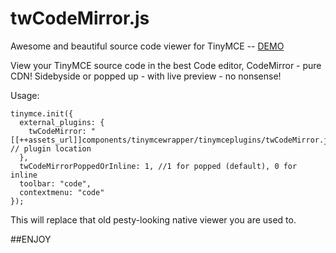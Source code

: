 # twCodeMirror.js
Awesome and beautiful source code viewer for TinyMCE -- <a href="http://www.leofec.com/modx-revolution/tinymce-floating-air-bubble-toolbar.html" target="_blank">DEMO</a>

View your TinyMCE source code in the best Code editor, CodeMirror - pure CDN!
Sidebyside or popped up - with live preview - no nonsense!

Usage:
```
tinymce.init({
  external_plugins: {
    twCodeMirror: "[[++assets_url]]components/tinymcewrapper/tinymceplugins/twCodeMirror.js", // plugin location
  },
  twCodeMirrorPoppedOrInline: 1, //1 for popped (default), 0 for inline
  toolbar: "code",
  contextmenu: "code"
});
```
This will replace that old pesty-looking native viewer you are used to.

##ENJOY
